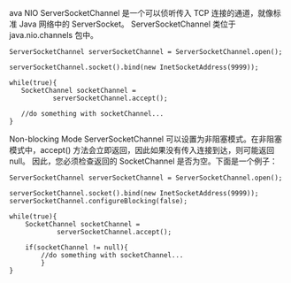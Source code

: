 ava NIO ServerSocketChannel 是一个可以侦听传入 TCP 连接的通道，就像标准 Java 网络中的 ServerSocket。
 ServerSocketChannel 类位于 java.nio.channels 包中。
 
 ```
ServerSocketChannel serverSocketChannel = ServerSocketChannel.open();

serverSocketChannel.socket().bind(new InetSocketAddress(9999));

while(true){
    SocketChannel socketChannel =
            serverSocketChannel.accept();

    //do something with socketChannel...
}
```

Non-blocking Mode
ServerSocketChannel 可以设置为非阻塞模式。在非阻塞模式中，accept() 方法会立即返回，因此如果没有传入连接到达，则可能返回 null。
因此，您必须检查返回的 SocketChannel 是否为空。下面是一个例子：
```
ServerSocketChannel serverSocketChannel = ServerSocketChannel.open();

serverSocketChannel.socket().bind(new InetSocketAddress(9999));
serverSocketChannel.configureBlocking(false);

while(true){
    SocketChannel socketChannel =
            serverSocketChannel.accept();

    if(socketChannel != null){
        //do something with socketChannel...
        }
}
```